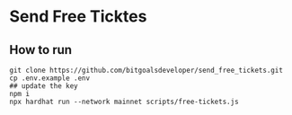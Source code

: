 # Send Free Ticktes

## How to run

    git clone https://github.com/bitgoalsdeveloper/send_free_tickets.git
    cp .env.example .env
    ## update the key
    npm i
    npx hardhat run --network mainnet scripts/free-tickets.js